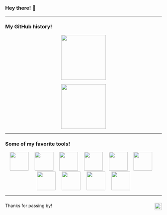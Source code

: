 ### Hey there! 👋

---

### My GitHub history!
<p align="center">
  <picture><img height="144" src="https://github-readme-stats.vercel.app/api?username=lucas-ht&show_icons=true&theme=apprentice&hide=contribs,prs"/></picture>
</p>

<p align="center">
  <picture><img height="144" src="/../snake/snake.svg"/></picture>
</p>

---

### Some of my favorite tools!
<p align="center">
  <picture><img height="60" src="https://cdn.jsdelivr.net/gh/devicons/devicon/icons/vscode/vscode-original.svg"/></picture>
  &nbsp;&nbsp;&nbsp;
  <picture><img height="60" src="https://cdn.jsdelivr.net/gh/devicons/devicon/icons/python/python-original.svg"/></picture>
  &nbsp;&nbsp;&nbsp;
  <picture><img height="60" src="https://cdn.jsdelivr.net/gh/devicons/devicon/icons/c/c-original.svg"/></picture>
  &nbsp;&nbsp;&nbsp;
  <picture><img height="60" src="https://cdn.jsdelivr.net/gh/devicons/devicon/icons/cplusplus/cplusplus-original.svg"/></picture>
  &nbsp;&nbsp;&nbsp;
  <picture><img height="60" src="https://cdn.jsdelivr.net/gh/devicons/devicon/icons/lua/lua-original.svg"/></picture>
  &nbsp;&nbsp;&nbsp;
  <picture><img height="60" src="https://cdn.jsdelivr.net/gh/devicons/devicon/icons/git/git-original.svg"/></picture>
  &nbsp;&nbsp;&nbsp;
  <picture><img height="60" src="https://cdn.jsdelivr.net/gh/devicons/devicon/icons/nextjs/nextjs-original.svg"/></picture>
  &nbsp;&nbsp;&nbsp;
  <picture><img height="60" src="https://cdn.jsdelivr.net/gh/devicons/devicon/icons/react/react-original.svg"/></picture>
  &nbsp;&nbsp;&nbsp;
  <picture><img height="60" src="https://cdn.jsdelivr.net/gh/devicons/devicon/icons/mysql/mysql-original.svg"/></picture>
  &nbsp;&nbsp;&nbsp;
  <picture><img height="60" src="https://cdn.jsdelivr.net/gh/devicons/devicon/icons/apple/apple-original.svg"/></picture>
  
  
  
</p>

---

###
Thanks for passing by! <picture><img height="23" align="right" src="https://komarev.com/ghpvc/?username=lucas-ht&color=blue"/></picture>
